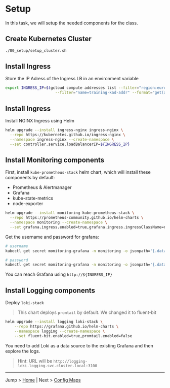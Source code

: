 # Setup

In this task, we will setup the needed components for the class.

## Create Kubernetes Cluster

```bash
./00_setup/setup_cluster.sh
```

## Install Ingress

Store the IP Adress of the Ingress LB in an environment variable

```bash
export INGRESS_IP=$(gcloud compute addresses list --filter="region:europe-west6" \
                      --filter="name=training-kad-addr" --format="get(address)")
```

## Install Ingress

Install NGINX Ingress using Helm

```bash
helm upgrade --install ingress-nginx ingress-nginx \
  --repo https://kubernetes.github.io/ingress-nginx \
  --namespace ingress-nginx --create-namespace \
  --set controller.service.loadBalancerIP=${INGRESS_IP}
```


## Install Monitoring components

First, install `kube-prometheus-stack` helm chart, which will install these components by default:

- Prometheus & Alertmanager
- Grafana
- kube-state-metrics
- node-exporter

```bash
helm upgrade --install monitoring kube-prometheus-stack \
  --repo https://prometheus-community.github.io/helm-charts \
  --namespace monitoring --create-namespace \
  --set grafana.ingress.enabled=true,grafana.ingress.ingressClassName=nginx
```

Get the username and password for grafana:

```bash
# username
kubectl get secret monitoring-grafana -n monitoring -o jsonpath='{.data.admin-user}' | base64 -d

# password
kubectl get secret monitoring-grafana -n monitoring -o jsonpath='{.data.admin-password}' | base64 -d
```

You can reach Grafana using `http://${INGRESS_IP}`

## Install Logging components

Deploy `loki-stack`

> This chart deploys `promtail` by default. We changed it to fluent-bit

```bash
helm upgrade --install logging loki-stack \
    --repo https://grafana.github.io/helm-charts \
    --namespace logging --create-namespace \
    --set fluent-bit.enabled=true,promtail.enabled=false
```

You need to add Loki as a data source to the existing Grafana and then explore the logs.

> Hint: URL will be `http://logging-loki.logging.svc.cluster.local:3100`

---

Jump > [Home](../README.md) | Next > [Config Maps](../01_configmaps/README.md)
